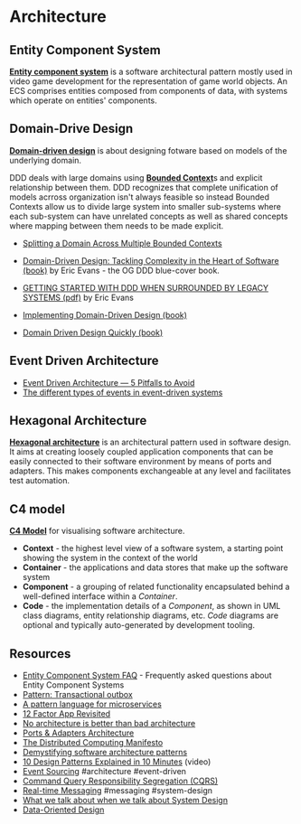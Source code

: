 # Architecture

## Entity Component System

[**Entity component system**](https://en.wikipedia.org/wiki/Entity_component_system) is a software architectural pattern mostly used in video game development for the representation of game world objects. An ECS comprises entities composed from components of data, with systems which operate on entities' components.

## Domain-Drive Design

[**Domain-driven design**](https://en.wikipedia.org/wiki/Domain-driven_design) is about designing fotware based on models of the underlying domain.

DDD deals with large domains using [**Bounded Context**](https://martinfowler.com/bliki/BoundedContext.html)s and explicit relationship between them. DDD recognizes that complete unification of models acrross organization isn't always feasible so instead Bounded Contexts allow us to divide large system into smaller sub-systems where each sub-system can have unrelated concepts as well as shared concepts where mapping between them needs to be made explicit.
  - [Splitting a Domain Across Multiple Bounded Contexts](https://verraes.net/2021/06/split-domain-across-bounded-contexts/)


- [Domain-Driven Design: Tackling Complexity in the Heart of Software (book)](https://www.goodreads.com/en/book/show/179133) by Eric Evans - the OG DDD blue-cover book.
- [GETTING STARTED WITH DDD WHEN SURROUNDED BY LEGACY SYSTEMS (pdf)](https://www.domainlanguage.com/wp-content/uploads/2016/04/GettingStartedWithDDDWhenSurroundedByLegacySystemsV1.pdf) by Eric Evans
- [Implementing Domain-Driven Design (book)](https://www.goodreads.com/book/show/15756865-implementing-domain-driven-design)
- [ Domain Driven Design Quickly (book)](https://www.infoq.com/minibooks/domain-driven-design-quickly/)

## Event Driven Architecture

- [Event Driven Architecture — 5 Pitfalls to Avoid](https://medium.com/wix-engineering/event-driven-architecture-5-pitfalls-to-avoid-b3ebf885bdb1)
- [The different types of events in event-driven systems](https://blog.frankdejonge.nl/the-different-types-of-events-in-event-driven-systems/)

## Hexagonal Architecture

[**Hexagonal architecture**](https://en.wikipedia.org/wiki/Hexagonal_architecture_(software)) is an architectural pattern used in software design. It aims at creating loosely coupled application components that can be easily connected to their software environment by means of ports and adapters. This makes components exchangeable at any level and facilitates test automation.

## C4 model

[**C4 Model**](https://c4model.com/) for visualising software architecture.

- **Context** - the highest level view of a software system, a starting point showing the system in the context of the world
- **Container** - the applications and data stores that make up the software system
- **Component** - a grouping of related functionality encapsulated behind a well-defined interface within a _Container_.
- **Code** - the implementation details of a _Component_, as shown in UML class diagrams, entity relationship diagrams, etc. _Code_ diagrams are optional and typically auto-generated by development tooling.

## Resources

- [Entity Component System FAQ](https://github.com/SanderMertens/ecs-faq) - Frequently asked questions about Entity Component Systems 
- [Pattern: Transactional outbox](https://microservices.io/patterns/data/transactional-outbox.html)
- [A pattern language for microservices](https://microservices.io/patterns/)
- [12 Factor App Revisited](https://architecturenotes.co/12-factor-app-revisited/)
- [No architecture is better than bad architecture](https://rogovoy.me/blog/no-architecture)
- [Ports & Adapters Architecture](https://herbertograca.com/2017/09/14/ports-adapters-architecture/)
- [The Distributed Computing Manifesto](https://www.allthingsdistributed.com/2022/11/amazon-1998-distributed-computing-manifesto.html)
- [Demystifying software architecture patterns](https://www.thoughtworks.com/insights/blog/architecture/demystify-software-architecture-patterns)
- [10 Design Patterns Explained in 10 Minutes](https://www.youtube.com/watch?v=tv-_1er1mWI) (video)
- [Event Sourcing](https://martinfowler.com/eaaDev/EventSourcing.html) #architecture #event-driven
- [Command Query Responsibility Segregation (CQRS)](https://martinfowler.com/bliki/CQRS.html)
- [Real-time Messaging](https://slack.engineering/real-time-messaging/) #messaging #system-design
- [What we talk about when we talk about System Design](https://maheshba.bitbucket.io/blog/2023/07/12/Design.html)
- [Data-Oriented Design](https://www.dataorienteddesign.com/dodbook/dodmain.html)
